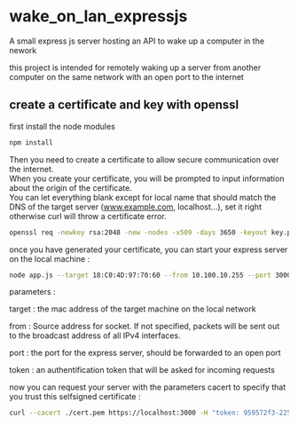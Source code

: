 # wake_on_lan_expressjs

A small express js server hosting an API to wake up a computer in the nework 

this project is intended for remotely waking up a server from another computer on the same network with an open port to the internet
## create a certificate and key with openssl
first install the node modules 

```bash
npm install
```

Then you need to create a certificate to allow secure communication over the internet.<br />
When you create your certificate, you will be prompted to input information about the origin of the certificate.<br />
You can let everything blank except for local name that should match the DNS of the target server (www.example.com, localhost...), set it right otherwise curl will throw a certificate error.

```bash
openssl req -newkey rsa:2048 -new -nodes -x509 -days 3650 -keyout key.pem -out cert.pem
```

once you have generated your certificate, you can start your express server on the local machine :

```bash
node app.js --target 18:C0:4D:97:70:60 --from 10.100.10.255 --port 3000 --token 959572f3-2250-4663-95f1-5241e1d9ba56
```

parameters :<br />

target : the mac address of the target machine on the local network<br />

from :  Source address for socket. If not specified, packets will be sent out to the broadcast address of all IPv4 interfaces.<br />

port : the port for the express server, should be forwarded to an open port<br />

token : an authentification token that will be asked for incoming requests<br />


now you can request your server with the parameters cacert to specify that you trust this selfsigned certificate :<br />


```bash
curl --cacert ./cert.pem https://localhost:3000 -H "token: 959572f3-2250-4663-95f1-5241e1d9ba56"
```

